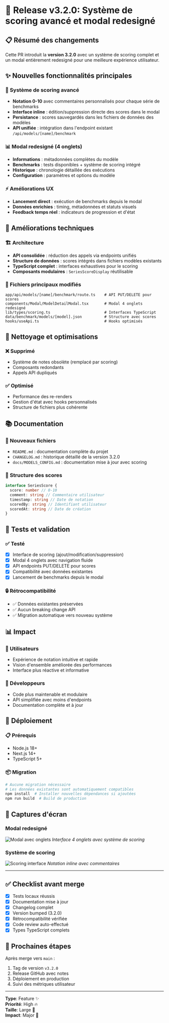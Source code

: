 # 🚀 Release v3.2.0: Système de scoring avancé et modal redesigné

## 📋 Résumé des changements

Cette PR introduit la **version 3.2.0** avec un système de scoring complet et un modal entièrement redesigné pour une meilleure expérience utilisateur.

## ✨ Nouvelles fonctionnalités principales

### 🎯 Système de scoring avancé

- **Notation 0-10** avec commentaires personnalisés pour chaque série de benchmarks
- **Interface inline** : édition/suppression directe des scores dans le modal
- **Persistance** : scores sauvegardés dans les fichiers de données des modèles
- **API unifiée** : intégration dans l'endpoint existant `/api/models/[name]/benchmark`

### 📊 Modal redesigné (4 onglets)

- **Informations** : métadonnées complètes du modèle
- **Benchmarks** : tests disponibles + système de scoring intégré
- **Historique** : chronologie détaillée des exécutions
- **Configuration** : paramètres et options du modèle

### ⚡ Améliorations UX

- **Lancement direct** : exécution de benchmarks depuis le modal
- **Données enrichies** : timing, métadonnées et statuts visuels
- **Feedback temps réel** : indicateurs de progression et d'état

## 🔧 Améliorations techniques

### 🏗️ Architecture

- **API consolidée** : réduction des appels via endpoints unifiés
- **Structure de données** : scores intégrés dans fichiers modèles existants
- **TypeScript complet** : interfaces exhaustives pour le scoring
- **Composants modulaires** : `SeriesScoreDisplay` réutilisable

### 📁 Fichiers principaux modifiés

```
app/api/models/[name]/benchmark/route.ts    # API PUT/DELETE pour scores
components/Modal/ModelDetailModal.tsx       # Modal 4 onglets redesigné
lib/types/scoring.ts                        # Interfaces TypeScript
data/benchmark/models/[model].json          # Structure avec scores
hooks/useApi.ts                             # Hooks optimisés
```

## 🧹 Nettoyage et optimisations

### ❌ Supprimé

- Système de notes obsolète (remplacé par scoring)
- Composants redondants
- Appels API dupliqués

### ✅ Optimisé

- Performance des re-renders
- Gestion d'état avec hooks personnalisés
- Structure de fichiers plus cohérente

## 📚 Documentation

### 📖 Nouveaux fichiers

- `README.md` : documentation complète du projet
- `CHANGELOG.md` : historique détaillé de la version 3.2.0
- `docs/MODELS_CONFIG.md` : documentation mise à jour avec scoring

### 🎯 Structure des scores

```typescript
interface SeriesScore {
  score: number // 0-10
  comment: string // Commentaire utilisateur
  timestamp: string // Date de notation
  scoredBy: string // Identifiant utilisateur
  scoredAt: string // Date de création
}
```

## 🧪 Tests et validation

### ✅ Testé

- [x] Interface de scoring (ajout/modification/suppression)
- [x] Modal 4 onglets avec navigation fluide
- [x] API endpoints PUT/DELETE pour scores
- [x] Compatibilité avec données existantes
- [x] Lancement de benchmarks depuis le modal

### 🔒 Rétrocompatibilité

- ✅ Données existantes préservées
- ✅ Aucun breaking change API
- ✅ Migration automatique vers nouveau système

## 📊 Impact

### 👥 Utilisateurs

- Expérience de notation intuitive et rapide
- Vision d'ensemble améliorée des performances
- Interface plus réactive et informative

### 🔧 Développeurs

- Code plus maintenable et modulaire
- API simplifiée avec moins d'endpoints
- Documentation complète et à jour

## 🚀 Déploiement

### 📋 Prérequis

- Node.js 18+
- Next.js 14+
- TypeScript 5+

### 📦 Migration

```bash
# Aucune migration nécessaire
# Les données existantes sont automatiquement compatibles
npm install  # Installer nouvelles dépendances si ajoutées
npm run build  # Build de production
```

## 📸 Captures d'écran

### Modal redesigné

![Modal avec onglets]() _Interface 4 onglets avec système de scoring_

### Système de scoring

![Scoring interface]() _Notation inline avec commentaires_

---

## ✅ Checklist avant merge

- [x] Tests locaux réussis
- [x] Documentation mise à jour
- [x] Changelog complet
- [x] Version bumped (3.2.0)
- [x] Rétrocompatibilité vérifiée
- [x] Code review auto-effectué
- [x] Types TypeScript complets

## 🎯 Prochaines étapes

Après merge vers `main` :

1. Tag de version `v3.2.0`
2. Release GitHub avec notes
3. Déploiement en production
4. Suivi des métriques utilisateur

---

**Type**: Feature ✨  
**Priorité**: High 🔥  
**Taille**: Large 📏  
**Impact**: Major 🚀
